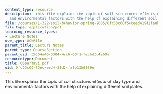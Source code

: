 ```yaml
---
content_type: resource
description: 'This file explains the topic of soil structure: effects of clay type
  and environmental factors with the help of explaining different soil plates.'
file: /courses/1-322-soil-behavior-spring-2005/0fc53c60f5eceed419d2fa8b13b89f9e_06partavi.pdf
file_type: application/pdf
learning_resource_types:
- Lecture Notes
ocw_type: OCWFile
parent_title: Lecture Notes
parent_type: CourseSection
parent_uid: 55664a46-3384-4ac6-88f1-fecbd3d4e69a
resourcetype: Document
title: 06partavi.pdf
uid: 0fc53c60-f5ec-eed4-19d2-fa8b13b89f9e
---
```

This file explains the topic of soil structure: effects of clay type and environmental factors with the help of explaining different soil plates.


